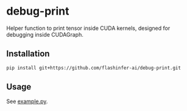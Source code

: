 # debug-print

Helper function to print tensor inside CUDA kernels, designed for debugging inside CUDAGraph.

## Installation

```bash
pip install git+https://github.com/flashinfer-ai/debug-print.git
```

## Usage

See [example.py](example.py).
